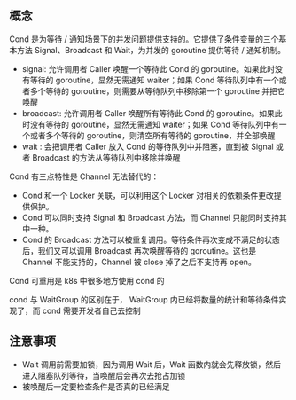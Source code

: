 ## 概念

Cond 是为等待 / 通知场景下的并发问题提供支持的。它提供了条件变量的三个基本方法 Signal、Broadcast 和 Wait，为并发的 goroutine 提供等待 / 通知机制。

- signal: 允许调用者 Caller 唤醒一个等待此 Cond 的 goroutine。如果此时没有等待的 goroutine，显然无需通知 waiter；如果 Cond 等待队列中有一个或者多个等待的 goroutine，则需要从等待队列中移除第一个 goroutine 并把它唤醒
- broadcast: 允许调用者 Caller 唤醒所有等待此 Cond 的 goroutine。如果此时没有等待的 goroutine，显然无需通知 waiter；如果 Cond 等待队列中有一个或者多个等待的 goroutine，则清空所有等待的 goroutine，并全部唤醒
- wait : 会把调用者 Caller 放入 Cond 的等待队列中并阻塞，直到被 Signal 或者 Broadcast 的方法从等待队列中移除并唤醒

Cond 有三点特性是 Channel 无法替代的：

- Cond 和一个 Locker 关联，可以利用这个 Locker 对相关的依赖条件更改提供保护。
- Cond 可以同时支持 Signal 和 Broadcast 方法，而 Channel 只能同时支持其中一种。
- Cond 的 Broadcast 方法可以被重复调用。等待条件再次变成不满足的状态后，我们又可以调用 Broadcast 再次唤醒等待的 goroutine。这也是 Channel 不能支持的，Channel 被 close 掉了之后不支持再 open。

Cond 可重用是 k8s 中很多地方使用 cond 的

cond 与 WaitGroup 的区别在于， WaitGroup 内已经将数量的统计和等待条件实现了，而 cond 需要开发者自己去控制

## 注意事项

- Wait 调用前需要加锁，因为调用 Wait 后，Wait 函数内就会先释放锁，然后进入阻塞队列等待，当唤醒后会再次去抢占加锁
- 被唤醒后一定要检查条件是否真的已经满足
